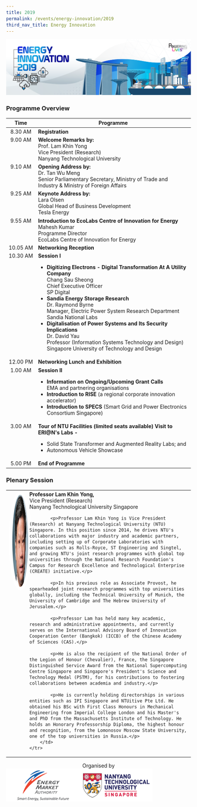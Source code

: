 ```yaml
---
title: 2019
permalink: /events/energy-innovation/2019
third_nav_title: Energy Innovation
---
```

![Energy Innovation 2019](/images/energy_innovation/energy-innovation-banner-1190x360.png)

### Programme Overview
<table>
    <thead>
        <tr>
            <th>Time</th>
            <th>Programme</th>
        </tr>
    </thead>
    <tbody>
        <tr>
            <td style="text-align: center; vertical-align: top; white-space: nowrap;">
                8.30 AM
            </td>
            <td style="vertical-align: top;">
                <strong>Registration</strong>
            </td>
        </tr>
        <tr>
            <td style="text-align: center; vertical-align: top; white-space: nowrap;">
                9.00 AM
            </td>
            <td style="vertical-align: top;">
                <strong>Welcome Remarks by:</strong><br/>
                Prof. Lam Khin Yong<br/>
                Vice President (Research)<br/>
                Nanyang Technological University<br/>
            </td>
        </tr>
        <tr>
            <td style="text-align: center; vertical-align: top; white-space: nowrap;">
                9.10 AM
            </td>
            <td style="vertical-align: top;">
                <strong>Opening Address by:</strong><br/>
                Dr. Tan Wu Meng<br/>
                Senior Parliamentary Secretary, Ministry of Trade and Industry & Ministry of Foreign Affairs
            </td>
        </tr>
        <tr>
            <td style="text-align: center; vertical-align: top; white-space: nowrap;">
                9.25 AM
            </td>
            <td style="vertical-align: top;">
                <strong>Keynote Address by:</strong><br/>
                Lara Olsen<br/>
                Global Head of Business Development<br/>
                Tesla Energy
            </td>
        </tr>
        <tr>
            <td style="text-align: center; vertical-align: top; white-space: nowrap;">
                9.55 AM
            </td>
            <td style="vertical-align: top;">
                <strong>Introduction to EcoLabs Centre of Innovation for Energy</strong><br/>
                Mahesh Kumar<br/>
                Programme Director<br/>
                EcoLabs Centre of Innovation for Energy
            </td>
        </tr>
        <tr>
            <td style="text-align: center; vertical-align: top; white-space: nowrap;">
                10.05 AM
            </td>
            <td style="vertical-align: top;">
                <strong>Networking Reception</strong>
            </td>
        </tr>
        <tr>
            <td style="text-align: center; vertical-align: top; white-space: nowrap;">
                10.30 AM
            </td>
            <td style="vertical-align: top;">
                <strong>Session I</strong><br/>
                <ul>
                    <li>
                        <strong>Digitizing Electrons - Digital Transformation At A Utility Company</strong><br/>
                        Chang Sau Sheong<br/>
                        Chief Executive Officer<br/>
                        SP Digital
                    </li>
                    <li>
                        <strong>Sandia Energy Storage Research</strong><br/>
                        Dr. Raymond Byrne<br/>
                        Manager, Electric Power System Research Department<br/>
                        Sandia National Labs
                    </li>
                    <li>
                        <strong>Digitalisation of Power Systems and Its Security Implications</strong><br/>
                        Dr. David Yau<br/>
                        Professor (Information Systems Technology and Design)<br/>
                        Singapore University of Technology and Design
                    </li>
                </ul>
            </td>
        </tr>
        <tr>
            <td style="text-align: center; vertical-align: top; white-space: nowrap;">
                12.00 PM
            </td>
            <td style="vertical-align: top;">
                <strong>Networking Lunch and Exhibition</strong>
            </td>
        </tr>
        <tr>
            <td style="text-align: center; vertical-align: top; white-space: nowrap;">
                1.00 AM
            </td>
            <td style="vertical-align: top;">
                <strong>Session II</strong><br/>
                <ul>
                    <li>
                        <strong>Information on Ongoing/Upcoming Grant Calls</strong><br/>
                        EMA and partnering organisations
                    </li>
                    <li>
                        <strong>Introduction to RISE</strong> (a regional corporate innovation accelerator)
                    </li>
                    <li>
                        <strong>Introduction to SPECS </strong> (Smart Grid and Power Electronics Consortium Singapore)
                    </li>
                </ul>
            </td>
        </tr>
        <tr>
            <td style="text-align: center; vertical-align: top; white-space: nowrap;">
                3.00 AM
            </td>
            <td style="vertical-align: top;">
                <strong>Tour of NTU Facilities (limited seats available)
Visit to ERI@N's Labs -</strong><br/>
                <ul>
                    <li>
                        Solid State Transformer and Augmented Reality Labs; and
                    </li>
                    <li>
                        Autonomous Vehicle Showcase
                    </li>
                </ul>
            </td>
        </tr>
        <tr>
            <td style="text-align: center; vertical-align: top; white-space: nowrap;">
                5.00 PM
            </td>
            <td style="vertical-align: top;">
                <strong>End of Programme</strong>
            </td>
        </tr>
    </tbody>
</table>


### Plenary Session
<table>
    <tr>
        <td style="vertical-align: top; text-align: center;">
            <img alt="Professor Lam Khin Yong" src="/images/energy_innovation/lam-khin-yong.jpg" style="border-radius: 50%; border: 10px solid #fff; height: 250px; width: 250px;" />
        </td>
        <td style="vertical-align: top;">
            <strong>Professor Lam Khin Yong,</strong><br/>
            Vice President (Research)<br/>
            Nanyang Technological University Singapore<br/>

            <p>Professor Lam Khin Yong is Vice President (Research) at Nanyang Technological University (NTU) Singapore. In this position since 2014, he drives NTU's collaborations with major industry and academic partners, including setting up of Corporate Laboratories with companies such as Rolls-Royce, ST Engineering and Singtel, and growing NTU's joint research programmes with global top universities through the National Research Foundation's Campus for Research Excellence and Technological Enterprise (CREATE) initiative.</p>

            <p>In his previous role as Associate Provost, he spearheaded joint research programmes with top universities globally, including the Technical University of Munich, the University of Cambridge and The Hebrew University of Jerusalem.</p>

            <p>Professor Lam has held many key academic, research and administrative appointments, and currently serves on the International Advisory Board of Innovation Cooperation Center (Bangkok) (ICCB) of the Chinese Academy of Sciences (CAS).</p>

            <p>He is also the recipient of the National Order of the Legion of Honour (Chevalier), France, the Singapore Distinguished Service Award from the National Supercomputing Centre Singapore and Singapore's President's Science and Technology Medal (PSTM), for his contributions to fostering collaborations between academia and industry.</p>

            <p>He is currently holding directorships in various entities such as IPI Singapore and NTUitive Pte Ltd. He obtained his BSc with First Class Honours in Mechanical Engineering from Imperial College London and his Master's and PhD from the Massachusetts Institute of Technology. He holds an Honorary Professorship Diploma, the highest honour and recognition, from the Lomonosov Moscow State University, one of the top universities in Russia.</p>
        </td>
    </tr>
</table>




<div style="text-align: center; left-margin: auto; right-margin: auto;">
    Organised by<br/>
    <div style="float: left;">
        <img alt="Energy Market Authority" src="/images/energy_innovation/energy-market-authority.png" style="width: 200px; height: 90px;" />
    </div>
    <div style="float: left;">
        <img alt="Nanyang Technological University" src="/images/energy_innovation/nanyang-technological-university.png" style="width: 200px; height: 90px;" />
    </div>
</div>

